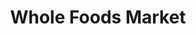 ---
title: "Whole Foods Market"
url: /houston/whole-foods-market-westheimer-road/
shop: supermarket
---